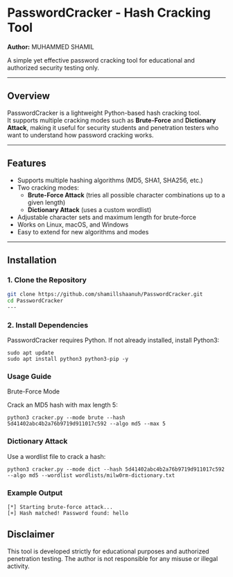 #  PasswordCracker - Hash Cracking Tool
**Author:** MUHAMMED SHAMIL

A simple yet effective password cracking tool for educational and authorized security testing only.

---

##  Overview
PasswordCracker is a lightweight Python-based hash cracking tool.  
It supports multiple cracking modes such as **Brute-Force** and **Dictionary Attack**, making it useful for security students and penetration testers who want to understand how password cracking works.

---

##  Features
- Supports multiple hashing algorithms (MD5, SHA1, SHA256, etc.)
- Two cracking modes:
  - **Brute-Force Attack** (tries all possible character combinations up to a given length)
  - **Dictionary Attack** (uses a custom wordlist)
- Adjustable character sets and maximum length for brute-force
- Works on Linux, macOS, and Windows
- Easy to extend for new algorithms and modes

---

##  Installation

### 1. Clone the Repository
```bash
git clone https://github.com/shamillshaanuh/PasswordCracker.git
cd PasswordCracker
---
```
### 2. Install Dependencies

PasswordCracker requires Python. 
If not already installed, install Python3:
```
sudo apt update
sudo apt install python3 python3-pip -y
```
### Usage Guide
Brute-Force Mode

Crack an MD5 hash with max length 5:
```
python3 cracker.py --mode brute --hash 5d41402abc4b2a76b9719d911017c592 --algo md5 --max 5
```
### Dictionary Attack

Use a wordlist file to crack a hash:
```
python3 cracker.py --mode dict --hash 5d41402abc4b2a76b9719d911017c592 --algo md5 --wordlist wordlists/milw0rm-dictionary.txt
```
### Example Output
```
[*] Starting brute-force attack...
[+] Hash matched! Password found: hello
```
## Disclaimer

This tool is developed strictly for educational purposes and authorized penetration testing.
The author is not responsible for any misuse or illegal activity.
